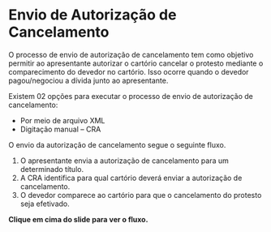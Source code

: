 # Envio de Autorização de Cancelamento

O processo de envio de autorização de cancelamento tem como objetivo permitir ao apresentante autorizar o cartório cancelar o protesto mediante o comparecimento do devedor no cartório. Isso ocorre quando o devedor pagou/negociou a dívida junto ao apresentante.

Existem 02 opções para executar o processo de envio de autorização de cancelamento:

* Por meio de arquivo XML
* Digitação manual – CRA

O envio da autorização de cancelamento segue o seguinte fluxo.

1. O apresentante envia a autorização de cancelamento para um determinado título.
2. A CRA identifica para qual cartório deverá enviar a autorização de cancelamento.
3. O devedor comparece ao cartório para que o cancelamento do protesto seja efetivado.

&#x20;**Clique em cima do slide para ver o fluxo.**
